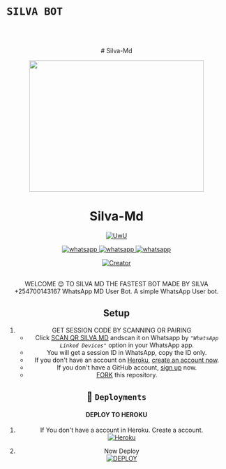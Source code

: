# `SILVA BOT `
<br>
<br>

<p align="center">
 # Silva-Md
<div align="center" class= "main"> 
<a href="https://whatsapp.com/channel/0029VaAkETLLY6d8qhLmZt2v" target="_blank">
  <img src="https://telegra.ph/file/cb3056720c785550da41d.jpg" width="400" height="300"/>
   </a>
   <h1>Silva-Md</h1>

<p align="center">
   <a href="https://github.com/Sylivanu"><img src="http://readme-typing-svg.herokuapp.com?color=FF0000&center=true&vCenter=true&multiline=false&lines=SILVA+Multi+Device;Base+Secktor;Give+ a+star+and+fork+this+Repo+:D;Follow+My+Github" alt="UwU">
</p>

<p align="center">
  <a aria-label="Follow our channel" href="https://whatsapp.com/channel/0029VaAkETLLY6d8qhLmZt2v" target="_blank">
    <img alt="whatsapp" src="https://img.shields.io/badge/Follow Our Channel-25D366?style=for-the-badge&logo=whatsapp&logoColor=white" />
  </a>
  <a aria-label="Support Group" href="https://chat.whatsapp.com/Kl4KPuf0s1l9AJji1JqIhR" target="_blank">
    <img alt="whatsapp" src="https://img.shields.io/badge/Support Group-25D366?style=for-the-badge&logo=whatsapp&logoColor=white" />
  </a>
<a stencil-label="Bot Whatsapp" href="[https://chat.whatsapp.com/IPxMJSRU2eo0UWIwNvTTLD](https://wa.me/254700143167?text=.menu)" target="_blank">
    <img alt="whatsapp" src="https://img.shields.io/badge/Bot%20Whatsapp-25D366?style=for-the-badge&logo=whatsapp&logoColor=white" />
  </a>
  
</p>

<a href="https://github.com/Sylivanu"><img title="Creator" src="https://img.shields.io/badge/Creator-SILVA-red.svg?style=for-the-badge&logo=github"></a>


<br>
WELCOME 😊 TO SILVA MD THE FASTEST BOT MADE BY SILVA +254700143167
WhatsApp MD User Bot.
A simple WhatsApp User bot.

## Setup

1. GET SESSION CODE BY SCANNING OR PAIRING
   - Click [SCAN QR SILVA MD](https://silvaqr-bacd956222c6.herokuapp.com/) andscan it on Whatsapp by _``"WhatsApp Linked Devices"``_ option in your WhatsApp app.
   - You will get a session ID in WhatsApp, copy the ID only.
   - If you don't have an account on [Heroku](https://signup.heroku.com/), [create an account now](https://signup.heroku.com/).
   - If you don't have a GitHub account, [sign up](https://github.com/join) now.
   - [FORK](https://github.com/Sylivanu/silva-tech-v2/fork) this repository.
   
## 🚀 `Deployments`
#### DEPLOY TO HEROKU 

1. If You don't have a account in Heroku. Create a account.
    <br>
<a href='https://signup.heroku.com/' target="_blank"><img alt='Heroku' src='https://img.shields.io/badge/-Create-black?style=for-the-badge&logo=heroku&logoColor=white'/></a>

2. Now Deploy
    <br>
<a href='https://dashboard.heroku.com/new?template=https://github.com/Sylivanu/silva-tech-v2' target="_blank"><img alt='DEPLOY' src='https://img.shields.io/badge/-DEPLOY-black?style=for-the-badge&logo=heroku&logoColor=white'/></a>
